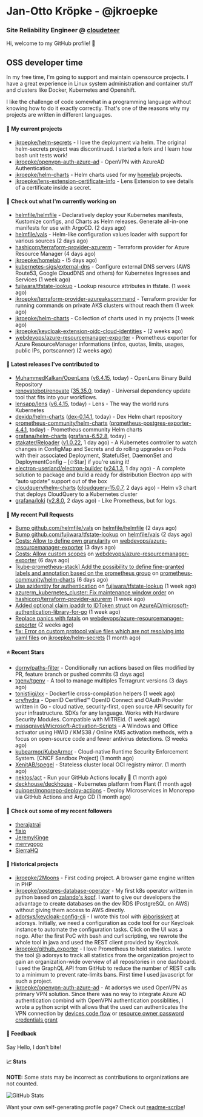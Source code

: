 # Jan-Otto Kröpke - @jkroepke
### Site Reliability Engineer @ [cloudeteer](https://cloudeteer.de/)

Hi, welcome to my GitHub profile! 👋

## OSS developer time
In my free time, I'm going to support and maintain opensource projects. I have a great experience in Linux system administration and container stuff and clusters like Docker, Kubernetes and Openshift.

I like the challenge of code somewhat in a programming language without knowing how to do it exactly correctly. That's one of the reasons why my projects are written in different languages.

#### 🌱 My current projects
- [jkroepke/helm-secrets](https://github.com/jkroepke/helm-secrets) - I love the deployment via helm. The original helm-secrets project was discontinued. I started a fork and I learn how bash unit tests work!
- [jkroepke/openvpn-auth-azure-ad](https://github.com/jkroepke/openvpn-auth-azure-ad) - OpenVPN with AzureAD Authentication.
- [jkroepke/helm-charts](https://github.com/jkroepke/helm-charts) - Helm charts used for my [homelab](https://github.com/jkroepke/homelab) projects.
- [jkroepke/lens-extension-certificate-info](https://github.com/jkroepke/lens-extension-certificate-info) - Lens Extension to see details of a certificate inside a secret.

#### 👷 Check out what I'm currently working on

- [helmfile/helmfile](https://github.com/helmfile/helmfile) - Declaratively deploy your Kubernetes manifests, Kustomize configs, and Charts as Helm releases. Generate all-in-one manifests for use with ArgoCD. (2 days ago)
- [helmfile/vals](https://github.com/helmfile/vals) - Helm-like configuration values loader with support for various sources (2 days ago)
- [hashicorp/terraform-provider-azurerm](https://github.com/hashicorp/terraform-provider-azurerm) - Terraform provider for Azure Resource Manager (4 days ago)
- [jkroepke/homelab](https://github.com/jkroepke/homelab) -  (5 days ago)
- [kubernetes-sigs/external-dns](https://github.com/kubernetes-sigs/external-dns) - Configure external DNS servers (AWS Route53, Google CloudDNS and others) for Kubernetes Ingresses and Services (1 week ago)
- [fujiwara/tfstate-lookup](https://github.com/fujiwara/tfstate-lookup) - Lookup resource attributes in tfstate. (1 week ago)
- [jkroepke/terraform-provider-azureakscommand](https://github.com/jkroepke/terraform-provider-azureakscommand) - Terraform provider for running commands on private AKS clusters without reach them (1 week ago)
- [jkroepke/helm-charts](https://github.com/jkroepke/helm-charts) - Collection of charts used in my projects (1 week ago)
- [jkroepke/keycloak-extension-oidc-cloud-identities](https://github.com/jkroepke/keycloak-extension-oidc-cloud-identities) -  (2 weeks ago)
- [webdevops/azure-resourcemanager-exporter](https://github.com/webdevops/azure-resourcemanager-exporter) - Prometheus exporter for Azure ResourceManager informations (infos, quotas, limits, usages, public IPs, portscanner) (2 weeks ago)

#### 🔭 Latest releases I've contributed to

- [MuhammedKalkan/OpenLens](https://github.com/MuhammedKalkan/OpenLens) ([v6.4.15](https://github.com/MuhammedKalkan/OpenLens/releases/tag/v6.4.15), today) - OpenLens Binary Build Repository
- [renovatebot/renovate](https://github.com/renovatebot/renovate) ([35.35.0](https://github.com/renovatebot/renovate/releases/tag/35.35.0), today) - Universal dependency update tool that fits into your workflows.
- [lensapp/lens](https://github.com/lensapp/lens) ([v6.4.15](https://github.com/lensapp/lens/releases/tag/v6.4.15), today) - Lens - The way the world runs Kubernetes
- [dexidp/helm-charts](https://github.com/dexidp/helm-charts) ([dex-0.14.1](https://github.com/dexidp/helm-charts/releases/tag/dex-0.14.1), today) - Dex Helm chart repository
- [prometheus-community/helm-charts](https://github.com/prometheus-community/helm-charts) ([prometheus-postgres-exporter-4.4.1](https://github.com/prometheus-community/helm-charts/releases/tag/prometheus-postgres-exporter-4.4.1), today) - Prometheus community Helm charts
- [grafana/helm-charts](https://github.com/grafana/helm-charts) ([grafana-6.52.8](https://github.com/grafana/helm-charts/releases/tag/grafana-6.52.8), today) - 
- [stakater/Reloader](https://github.com/stakater/Reloader) ([v1.0.22](https://github.com/stakater/Reloader/releases/tag/v1.0.22), 1 day ago) - A Kubernetes controller to watch changes in ConfigMap and Secrets and do rolling upgrades on Pods with their associated Deployment, StatefulSet, DaemonSet and DeploymentConfig – [✩Star] if you&#39;re using it!
- [electron-userland/electron-builder](https://github.com/electron-userland/electron-builder) ([v24.1.3](https://github.com/electron-userland/electron-builder/releases/tag/v24.1.3), 1 day ago) - A complete solution to package and build a ready for distribution Electron app with “auto update” support out of the box
- [cloudquery/helm-charts](https://github.com/cloudquery/helm-charts) ([cloudquery-15.0.7](https://github.com/cloudquery/helm-charts/releases/tag/cloudquery-15.0.7), 2 days ago) - Helm v3 chart that deploys CloudQuery to a Kubernetes cluster
- [grafana/loki](https://github.com/grafana/loki) ([v2.8.0](https://github.com/grafana/loki/releases/tag/v2.8.0), 2 days ago) - Like Prometheus, but for logs.

#### 🔨 My recent Pull Requests

- [Bump github.com/helmfile/vals](https://github.com/helmfile/helmfile/pull/781) on [helmfile/helmfile](https://github.com/helmfile/helmfile) (2 days ago)
- [Bump github.com/fujiwara/tfstate-lookup](https://github.com/helmfile/vals/pull/140) on [helmfile/vals](https://github.com/helmfile/vals) (2 days ago)
- [Costs: Allow to define own granularity](https://github.com/webdevops/azure-resourcemanager-exporter/pull/34) on [webdevops/azure-resourcemanager-exporter](https://github.com/webdevops/azure-resourcemanager-exporter) (3 days ago)
- [Costs: Allow custom scopes](https://github.com/webdevops/azure-resourcemanager-exporter/pull/33) on [webdevops/azure-resourcemanager-exporter](https://github.com/webdevops/azure-resourcemanager-exporter) (6 days ago)
- [[kube-prometheus-stack] Add the possibility to define fine-granted labels and annotation based on the prometheus group](https://github.com/prometheus-community/helm-charts/pull/3174) on [prometheus-community/helm-charts](https://github.com/prometheus-community/helm-charts) (6 days ago)
- [Use azidentity for authentication](https://github.com/fujiwara/tfstate-lookup/pull/86) on [fujiwara/tfstate-lookup](https://github.com/fujiwara/tfstate-lookup) (1 week ago)
- [azurerm_kubernetes_cluster: Fix maintenance window order](https://github.com/hashicorp/terraform-provider-azurerm/pull/21190) on [hashicorp/terraform-provider-azurerm](https://github.com/hashicorp/terraform-provider-azurerm) (1 week ago)
- [Added optional claim ipaddr to IDToken struct](https://github.com/AzureAD/microsoft-authentication-library-for-go/pull/401) on [AzureAD/microsoft-authentication-library-for-go](https://github.com/AzureAD/microsoft-authentication-library-for-go) (1 week ago)
- [Replace panics with fatals](https://github.com/webdevops/azure-resourcemanager-exporter/pull/28) on [webdevops/azure-resourcemanager-exporter](https://github.com/webdevops/azure-resourcemanager-exporter) (2 weeks ago)
- [fix: Error on custom protocol value files which are not resolving into yaml files](https://github.com/jkroepke/helm-secrets/pull/355) on [jkroepke/helm-secrets](https://github.com/jkroepke/helm-secrets) (1 month ago)

#### ⭐ Recent Stars

- [dorny/paths-filter](https://github.com/dorny/paths-filter) - Conditionally run actions based on files modified by PR, feature branch or pushed commits (3 days ago)
- [tgenv/tgenv](https://github.com/tgenv/tgenv) - A tool to manage multiples Terragrunt versions (3 days ago)
- [tonistiigi/xx](https://github.com/tonistiigi/xx) - Dockerfile cross-compilation helpers (1 week ago)
- [ory/hydra](https://github.com/ory/hydra) - OpenID Certified™ OpenID Connect and OAuth Provider written in Go - cloud native, security-first, open source API security for your infrastructure. SDKs for any language. Works with Hardware Security Modules. Compatible with MITREid. (1 week ago)
- [massgravel/Microsoft-Activation-Scripts](https://github.com/massgravel/Microsoft-Activation-Scripts) - A Windows and Office activator using HWID / KMS38 / Online KMS activation methods, with a focus on open-source code and fewer antivirus detections. (3 weeks ago)
- [kubearmor/KubeArmor](https://github.com/kubearmor/KubeArmor) - Cloud-native Runtime Security Enforcement System. [CNCF Sandbox Project] (1 month ago)
- [XenitAB/spegel](https://github.com/XenitAB/spegel) - Stateless cluster local OCI registry mirror. (1 month ago)
- [nektos/act](https://github.com/nektos/act) - Run your GitHub Actions locally 🚀 (1 month ago)
- [deckhouse/deckhouse](https://github.com/deckhouse/deckhouse) - Kubernetes platform from Flant (1 month ago)
- [quipper/monorepo-deploy-actions](https://github.com/quipper/monorepo-deploy-actions) - Deploy Microservices in Monorepo via GitHub Actions and Argo CD (1 month ago)

#### 👯 Check out some of my recent followers

- [therajatrai](https://github.com/therajatrai)
- [fiaio](https://github.com/fiaio)
- [JeremyKinge](https://github.com/JeremyKinge)
- [merrygogo](https://github.com/merrygogo)
- [SierraHQ](https://github.com/SierraHQ)

#### 📜 Historical projects
- [jkroepke/2Moons](https://github.com/jkroepke/2Moons) - First coding project. A browser game engine written in PHP
- [jkroepke/postgres-database-operator](https://github.com/jkroepke/postgres-database-operator) - My first k8s operator written in python based on [zalando's kopf](https://github.com/zalando-incubator/kopf). I want to give our developers the advantage to create databases on the dev RDS (PostgreSQL on AWS) without giving them access to AWS directly.
- [adorsys/keycloak-config-cli](https://github.com/adorsys/keycloak-config-cli) - I wrote this tool with [@borisskert](https://github.com/borisskert) at adorsys. Initially, we need a configuration as code tool for our Keycloak instance to automate the configuration tasks. Click on the UI was a nogo. After the first PoC with bash and curl scripting, we rewrote the whole tool in java and used the REST client provided by Keycloak.
- [jkroepke/github_exporter](https://github.com/jkroepke/github_exporter) - I love Prometheus to hold statistics. I wrote the tool @ adorsys to track all statistics from the organization project to gain an organization-wide overview of all repositories in one dashboard. I used the GraphQL API from GitHub to reduce the number of REST calls to a minimum to prevent rate-limits bans. First time I used javascript for such a project.
- [jkroepke/openvpn-auth-azure-ad](https://github.com/jkroepke/openvpn-auth-azure-ad) - At adorsys we used OpenVPN as primary VPN solution. Since there was no way to integrate Azure AD authentication combind with OpenVPN authentication possiblities, I wrote a python script with allows that the used can authenticates the VPN connection by [devices code flow](https://docs.microsoft.com/en-us/azure/active-directory/develop/v2-oauth2-device-code) or [resource owner password credentials grant](https://docs.microsoft.com/en-us/azure/active-directory/develop/v2-oauth-ropc)

#### 💬 Feedback

Say Hello, I don't bite!

#### 📈 Stats

**NOTE:** Some stats may be incorrect as contributions to organizations
are not counted.

![GitHub Stats](https://github-readme-stats.vercel.app/api?username=jkroepke&count_private=false&theme=tokyonight&show_icons=true)

Want your own self-generating profile page? Check out [readme-scribe](https://github.com/muesli/readme-scribe)!
